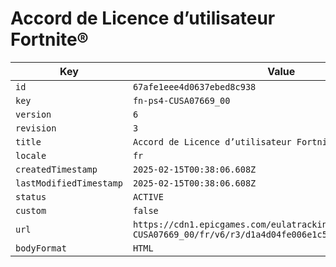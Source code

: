 # Accord de Licence d’utilisateur Fortnite®

| Key | Value |
| --- | ----- |
| `id` | `67afe1eee4d0637ebed8c938` |
| `key` | `fn-ps4-CUSA07669_00` |
| `version` | `6` |
| `revision` | `3` |
| `title` | `Accord de Licence d’utilisateur Fortnite®` |
| `locale` | `fr` |
| `createdTimestamp` | `2025-02-15T00:38:06.608Z` |
| `lastModifiedTimestamp` | `2025-02-15T00:38:06.608Z` |
| `status` | `ACTIVE` |
| `custom` | `false` |
| `url` | `https://cdn1.epicgames.com/eulatracking-download/fn-ps4-CUSA07669_00/fr/v6/r3/d1a4d04fe006e1c58b87bc36a8b18208.pdf` |
| `bodyFormat` | `HTML` |

